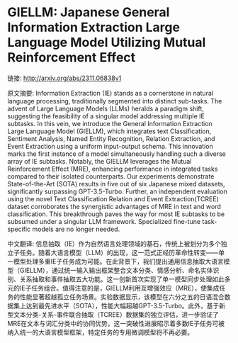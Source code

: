 # GIELLM: Japanese General Information Extraction Large Language Model Utilizing Mutual Reinforcement Effect

链接: http://arxiv.org/abs/2311.06838v1

原文摘要:
Information Extraction (IE) stands as a cornerstone in natural language
processing, traditionally segmented into distinct sub-tasks. The advent of
Large Language Models (LLMs) heralds a paradigm shift, suggesting the
feasibility of a singular model addressing multiple IE subtasks. In this vein,
we introduce the General Information Extraction Large Language Model (GIELLM),
which integrates text Classification, Sentiment Analysis, Named Entity
Recognition, Relation Extraction, and Event Extraction using a uniform
input-output schema. This innovation marks the first instance of a model
simultaneously handling such a diverse array of IE subtasks. Notably, the
GIELLM leverages the Mutual Reinforcement Effect (MRE), enhancing performance
in integrated tasks compared to their isolated counterparts. Our experiments
demonstrate State-of-the-Art (SOTA) results in five out of six Japanese mixed
datasets, significantly surpassing GPT-3.5-Turbo. Further, an independent
evaluation using the novel Text Classification Relation and Event
Extraction(TCREE) dataset corroborates the synergistic advantages of MRE in
text and word classification. This breakthrough paves the way for most IE
subtasks to be subsumed under a singular LLM framework. Specialized fine-tune
task-specific models are no longer needed.

中文翻译:
信息抽取（IE）作为自然语言处理领域的基石，传统上被划分为多个独立子任务。随着大语言模型（LLM）的出现，这一范式正经历革命性转变——单一模型处理多重IE子任务成为可能。在此背景下，我们提出通用信息抽取大语言模型（GIELLM），通过统一输入输出框架整合文本分类、情感分析、命名实体识别、关系抽取和事件抽取五大功能。这一创新首次实现了单一模型同步处理如此多元的IE子任务组合。值得注意的是，GIELLM利用互增强效应（MRE），使集成任务的性能显著超越孤立任务场景。实验数据显示，该模型在六分之五的日语混合数据集上达到最先进水平（SOTA），性能大幅超越GPT-3.5-Turbo。此外，基于新型文本分类-关系-事件联合抽取（TCREE）数据集的独立评估，进一步验证了MRE在文本与词汇分类中的协同优势。这一突破性进展昭示着多数IE子任务可被纳入统一的大语言模型框架，特定任务的专用微调模型将不再必要。
